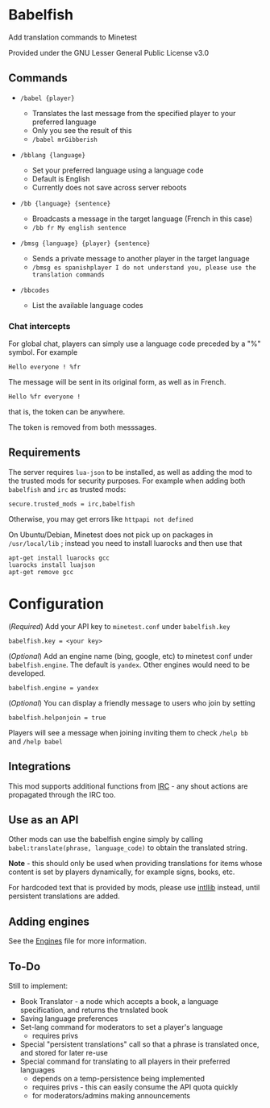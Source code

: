 # Babelfish

Add translation commands to Minetest

Provided under the GNU Lesser General Public License v3.0

## Commands

* `/babel {player}`
	* Translates the last message from the specified player to your preferred language
	* Only you see the result of this
	* `/babel mrGibberish`

* `/bblang {language}`
	* Set your preferred language using a language code
	* Default is English
	* Currently does not save across server reboots

* `/bb {language} {sentence}`
	* Broadcasts a message in the target language (French in this case)
	* `/bb fr My english sentence`

* `/bmsg {language} {player} {sentence}`
	* Sends a private message to another player in the target language
	* `/bmsg es spanishplayer I do not understand you, please use the translation commands`

* `/bbcodes`
	* List the available language codes

### Chat intercepts

For global chat, players can simply use a language code preceded by a "%" symbol. For example

	Hello everyone ! %fr

The message will be sent in its original form, as well as in French.

	Hello %fr everyone !

that is, the token can be anywhere.

The token is removed from both messsages.

## Requirements

The server requires `lua-json` to be installed, as well as adding the mod to the trusted mods for security purposes. For example when adding both `babelfish` and `irc` as trusted mods:

	secure.trusted_mods = irc,babelfish

Otherwise, you may get errors like `httpapi not defined`

On Ubuntu/Debian, Minetest does not pick up on packages in `/usr/local/lib` ; instead you need to install luarocks and then use that

	apt-get install luarocks gcc
	luarocks install luajson
	apt-get remove gcc

# Configuration

(*Required*) Add your API key to `minetest.conf` under `babelfish.key`

	babelfish.key = <your key>

(*Optional*) Add an engine name (bing, google, etc) to minetest conf under `babelfish.engine`. The default is `yandex`. Other engines would need to be developed.

	babelfish.engine = yandex

(*Optional*) You can display a friendly message to users who join by setting

	babelfish.helponjoin = true

Players will see a message when joining inviting them to check `/help bb` and `/help babel`

## Integrations

This mod supports additional functions from [IRC](https://github.com/minetest-mods/irc) - any shout actions are propagated through the IRC too.

## Use as an API

Other mods can use the babelfish engine simply by calling `babel:translate(phrase, language_code)` to obtain the translated string.

**Note** - this should only be used when providing translations for items whose content is set by players dynamically, for example signs, books, etc.

For hardcoded text that is provided by mods, please use [intllib](https://github.com/minetest-mods/intllib) instead, until persistent translations are added.

## Adding engines

See the [Engines](Engines.md) file for more information.

## To-Do

Still to implement:

* Book Translator - a node which accepts a book, a language specification, and returns the trnslated book
* Saving language preferences
* Set-lang command for moderators to set a player's language
	* requires privs
* Special "persistent translations" call so that a phrase is translated once, and stored for later re-use
* Special command for translating to all players in their preferred languages
	* depends on a temp-persistence being implemented
	* requires privs - this can easily consume the API quota quickly
	* for moderators/admins making announcements
